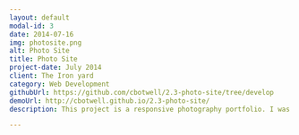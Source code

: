 ```yaml
---
layout: default
modal-id: 3
date: 2014-07-16
img: photosite.png
alt: Photo Site
title: Photo Site
project-date: July 2014
client: The Iron yard
category: Web Development
githubUrl: https://github.com/cbotwell/2.3-photo-site/tree/develop
demoUrl: http://cbotwell.github.io/2.3-photo-site/
description: This project is a responsive photography portfolio. I was tasked with recreating an example from a <a href="https://github.com/TIY-LR-FEE-2015-June/assignments/raw/master/2.3-photo-site/2.png">static screenshot of the original</a>, but given the creative freedom to have some fun with it. Make sure to check out the hamburger menu on mobile.

---
```


